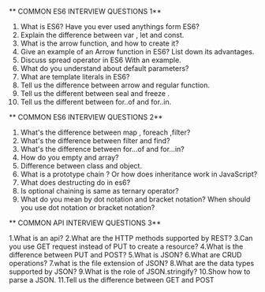  ** COMMON ES6 INTERVIEW QUESTIONS 1**

1. What is ES6? Have you ever used anythings form ES6?
2. Explain the difference between var , let and const.
3. What is the arrow function, and how to create it?
4. Give an example of an Arrow function in ES6? List down its advantages.
5. Discuss spread operator in ES6 With an example.
6. What do you understand about default parameters?
7. What are template literals in ES6?
8. Tell us the difference between arrow and regular function.
9. Tell us the different between seal and freeze .
10. Tell us the different between for..of and for..in.                                                                                      
                                                                                      
 ** COMMON ES6 INTERVIEW QUESTIONS 2**
 
 1. What's the difference between map , foreach ,filter?
 2. What's the difference between filter and find?
 3. What's the difference between for...of and for...in?
 4. How do you empty and array?
 5. Difference between class and object.
 6. What is a prototype chain ? Or how does inheritance work in JavaScript?
 7. What does destructing do in es6?
 8. Is optional chaining is same as ternary operator?
 9. What do you mean by dot notation and bracket notation? When should you use dot notation or bracket notation?

 ** COMMON API INTERVIEW QUESTIONS 3**

1.What is an api?
2.What are the HTTP methods supported by REST?
3.Can you use GET request instead of PUT to create a resource?
4.What is the difference between PUT and POST?
5.What is JSON?
6.What are CRUD operations?
7.what is the file extension of JSON?
8.What are the data types supported by JSON?
9.What is the role of JSON.stringify?
10.Show how to parse a JSON.
11.Tell us the difference between GET and POST
